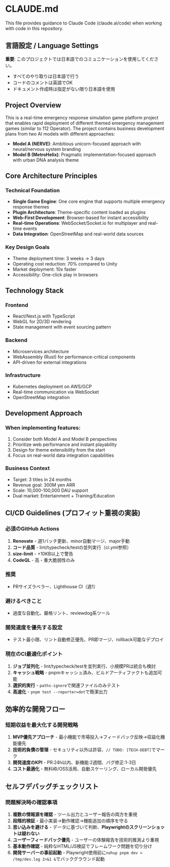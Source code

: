 # CLAUDE.md

This file provides guidance to Claude Code (claude.ai/code) when working with code in this repository.

## 言語設定 / Language Settings

**重要**: このプロジェクトでは日本語でのコミュニケーションを使用してください。

- すべてのやり取りは日本語で行う
- コードのコメントは英語でOK
- ドキュメント作成時は指定がない限り日本語を使用

## Project Overview

This is a real-time emergency response simulation game platform project that enables rapid deployment of different themed emergency management games (similar to 112 Operator). The project contains business development plans from two AI models with different approaches:

- **Model A (NERVE)**: Ambitious unicorn-focused approach with neural/nervous system branding
- **Model B (MetroHelix)**: Pragmatic implementation-focused approach with urban DNA analysis theme

## Core Architecture Principles

### Technical Foundation

- **Single Game Engine**: One core engine that supports multiple emergency response themes
- **Plugin Architecture**: Theme-specific content loaded as plugins
- **Web-First Development**: Browser-based for instant accessibility
- **Real-time Operations**: WebSocket/Socket.io for multiplayer and real-time events
- **Data Integration**: OpenStreetMap and real-world data sources

### Key Design Goals

- Theme deployment time: 3 weeks → 3 days
- Operating cost reduction: 70% compared to Unity
- Market deployment: 10x faster
- Accessibility: One-click play in browsers

## Technology Stack

### Frontend

- React/Next.js with TypeScript
- WebGL for 2D/3D rendering
- State management with event sourcing pattern

### Backend

- Microservices architecture
- WebAssembly (Rust) for performance-critical components
- API-driven for external integrations

### Infrastructure

- Kubernetes deployment on AWS/GCP
- Real-time communication via WebSocket
- OpenStreetMap integration

## Development Approach

### When implementing features:

1. Consider both Model A and Model B perspectives
2. Prioritize web performance and instant playability
3. Design for theme extensibility from the start
4. Focus on real-world data integration capabilities

### Business Context

- Target: 3 titles in 24 months
- Revenue goal: 300M yen ARR
- Scale: 10,000-100,000 DAU support
- Dual market: Entertainment + Training/Education

## CI/CD Guidelines (プロフィット重視の実装)

### 必須のGitHub Actions

1. **Renovate** - 週1バッチ更新、minor自動マージ、major手動
2. **コード品質** - lint/typecheck/testの並列実行（ci.yml参照）
3. **size-limit** - +10KB以上で警告
4. **CodeQL** - 高・重大脆弱性のみ

### 推奨

- PRサイズラベラー、Lighthouse CI（週1）

### 避けるべきこと

- 過度な自動化、厳格リント、reviewdog系ツール

### 開発速度を優先する設定

- テスト最小限、リント自動修正優先、PR即マージ、rollback可能なデプロイ

### 現在のCI最適化ポイント

1. **ジョブ並列化** - lint/typecheck/testを並列実行、小規模PRは統合も検討
2. **キャッシュ戦略** - pnpmキャッシュ済み、ビルドアーティファクトも追加可能
3. **選択的実行** - `paths-ignore`で関連ファイルのみテスト
4. **高速化** - `pnpm test --reporter=dot`で簡潔出力

## 効率的な開発フロー

### 短期収益を最大化する開発戦略

1. **MVP優先アプローチ** - 最小機能で市場投入→フィードバック反映→収益化機能優先
2. **技術的負債の管理** - セキュリティ以外は許容、`// TODO: [TECH-DEBT]`でマーク
3. **開発速度のKPI** - PR:24h以内、新機能:2週間、バグ修正:1-3日
4. **コスト最適化** - 無料枠/OSS活用、自動スケーリング、ローカル開発優先

## セルフデバッグチェックリスト

### 問題解決時の確認事項

1. **複数の情報源を確認** - ツール出力とユーザー報告の両方を重視
2. **段階的検証** - 最小実装→動作確認→機能追加の順序を守る
3. **思い込みを避ける** - データに基づいて判断、**Playwrightのスクリーンショットは疑わない**
4. **ユーザーフィードバック優先** - ユーザーの体験報告を技術的推測より重視
5. **基本動作確認** - 純粋なHTML/JS検証でフレームワーク問題を切り分け
6. **開発サーバーの事前起動** - Playwright使用前に`nohup pnpm dev > /tmp/dev.log 2>&1 &`でバックグラウンド起動
